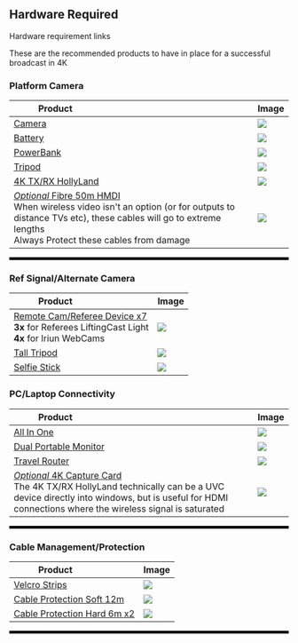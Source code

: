 ## Hardware Required

Hardware requirement links

These are the recommended products to have in place for a successful broadcast in 4K


### Platform Camera

| <div style="width:150px">Product</div>           | Image                        |
|--------------------------------------------------|------------------------------|
| [Camera](https://amzn.to/43M61aF)                | ![](https://m.media-amazon.com/images/I/813Zv++zITL._AC_SL1500_.jpg) |
| [Battery](https://amzn.to/3Z1z33u)               | ![](https://m.media-amazon.com/images/I/71l6QfH-BnL._AC_SL1500_.jpg) |
| [PowerBank](https://amzn.to/453R7Oh)             | ![](https://m.media-amazon.com/images/I/51TAJBYi-oL._AC_SL1233_.jpg) |
| [Tripod](https://amzn.to/4mxt7tb)                | ![](https://m.media-amazon.com/images/I/716vtUYq8-L._AC_SL1500_.jpg) |
| [4K TX/RX HollyLand](https://amzn.to/43W2yX2)    | ![](https://m.media-amazon.com/images/I/61LtwLhMT+L._AC_SL1500_.jpg) |
| [*Optional* Fibre 50m HMDI](https://amzn.to/4koaS7K)<br>When wireless video isn't an option (or for outputs to distance TVs etc), these cables will go to extreme lengths<br>Always Protect these cables from damage       | ![](https://m.media-amazon.com/images/I/612q7HosApL._SL1500_.jpg)    |

<hr style="border:2px solid black">

### Ref Signal/Alternate Camera
| <div style="width:150px">Product</div>               | Image |
|------------------------------------------------------|------------------------------|
| [Remote Cam/Referee Device x7](https://amzn.to/3ZMW6iB)<br>**3x** for Referees LiftingCast Light<br>**4x** for Iriun WebCams | ![](https://m.media-amazon.com/images/I/51neXjpArML._AC_SL1000_.jpg)  |
| [Tall Tripod](https://amzn.to/450MsfT)               | ![](https://m.media-amazon.com/images/I/51uf1i2zNxL._AC_SL1500_.jpg) |
| [Selfie Stick](https://amzn.to/4kxLCMv)              | ![](https://m.media-amazon.com/images/I/61yE1DxrtPL._AC_SL1500_.jpg) |

### PC/Laptop Connectivity

| <div style="width:150px">Product</div>           | Image |
|--------------------------------------------------|------------------------------|
| [All In One](https://amzn.to/3GjgHVe)            | ![](https://m.media-amazon.com/images/I/61p6bCg7SpL._AC_SL1500_.jpg) |
| [Dual Portable Monitor](https://amzn.to/4mOB2Cs) | ![](https://m.media-amazon.com/images/I/71KoHHGoBFL._AC_SL1500_.jpg) |
| [Travel Router](https://amzn.to/3T45ieN)         | ![](https://m.media-amazon.com/images/I/41m8wb9eOIL._AC_SL1000_.jpg) |
| [*Optional* 4K Capture Card](https://amzn.to/44TmNpp)<br>The 4K TX/RX HollyLand technically can be a UVC device directly into windows, but is useful for HDMI connections where the wireless signal is saturated | ![](https://m.media-amazon.com/images/I/61plOXdIAjL._AC_SL1500_.jpg) |

<hr style="border:2px solid black">

### Cable Management/Protection

| <div style="width:150px">Product</div>                 | Image |
|--------------------------------------------------------|------------------------------|
| [Velcro Strips](https://amzn.to/4jrYClz)               | ![](https://m.media-amazon.com/images/I/71p3T3X1E2L._AC_SL1500_.jpg) |
| [Cable Protection Soft 12m](https://amzn.to/4jzM0ZH)   | ![](https://m.media-amazon.com/images/I/81glxju7lHL._AC_SL1500_.jpg) |
| [Cable Protection Hard 6m x2](https://amzn.to/45EuuzX) | ![](https://m.media-amazon.com/images/I/610Wv7JqJpL._AC_SL1500_.jpg) |

<hr style="border:2px solid black">